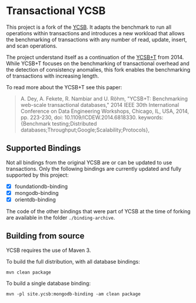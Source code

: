 <!--
Copyright (c) 2010 Yahoo! Inc., 2012 - 2016 YCSB contributors.
All rights reserved.

Licensed under the Apache License, Version 2.0 (the "License"); you
may not use this file except in compliance with the License. You
may obtain a copy of the License at

http://www.apache.org/licenses/LICENSE-2.0

Unless required by applicable law or agreed to in writing, software
distributed under the License is distributed on an "AS IS" BASIS,
WITHOUT WARRANTIES OR CONDITIONS OF ANY KIND, either express or
implied. See the License for the specific language governing
permissions and limitations under the License. See accompanying
LICENSE file.
-->

# Transactional YCSB

This project is a fork of the [YCSB](https://github.com/brianfrankcooper/YCSB). 
It adapts the benchmark to run all operations within transactions 
and introduces a new workload that allows the benchmarking of transactions 
with any number of read, update, insert, and scan operations.

The project understand itself as a continuation of the [YCSB+T](https://github.com/brianfrankcooper/YCSB/pull/169) 
from 2014. While YCSB+T focuses on the benchmarking of transactional overhead and the detection of consistency anomalies,
this fork enables the benchmarking of transactions with increasing length.  

To read more about the YCSB+T see this paper: 
> A. Dey, A. Fekete, R. Nambiar and U. Röhm, "YCSB+T: Benchmarking web-scale transactional databases," 2014 IEEE 30th International Conference on Data Engineering Workshops, Chicago, IL, USA, 2014, pp. 223-230, doi: 10.1109/ICDEW.2014.6818330. keywords: {Benchmark testing;Distributed databases;Throughput;Google;Scalability;Protocols},


## Supported Bindings
Not all bindings from the original YCSB are or can be updated to use transactions. Only the following bindings
are currently updated and fully supported by this project:
* [x] foundationdb-binding
* [x] mongodb-binding
* [x] orientdb-binding

The code of the other bindings that were part of YCSB at the time of forking are available in the folder `./binding-archive`.


## Building from source

YCSB requires the use of Maven 3.

To build the full distribution, with all database bindings:

    mvn clean package

To build a single database binding:

    mvn -pl site.ycsb:mongodb-binding -am clean package
